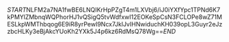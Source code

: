 $START$NLFM2a7NA1fwBE6LNQIKrHpPZgT4m1LXVbj6/iJ0iYXfYpc1TPNd6K7kPMYlZMbnqWQPhorHJ1vQSigQ5tvWdfxwI12EOKeSpCsN3FCLOPe8wZ71MESLkpWMThbqog6E9iR8yrPewI9Ncx7JklJvIHNwiduchKH039opL3Guyr2eJzzbcHLKy3eBjAkcYUoKh2YXk5J4p6kz6RdMsQ78Wg==$END$